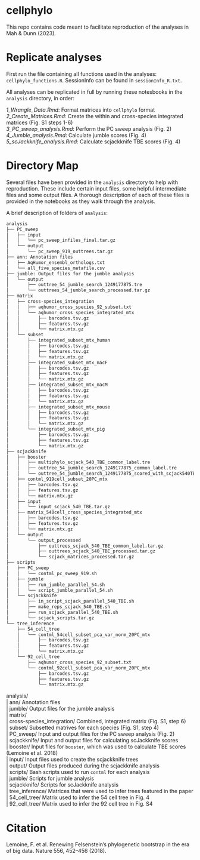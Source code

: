 # cellphylo

This repo contains code meant to facilitate reproduction of the analyses in Mah & Dunn (2023).  

# Replicate analyses
First run the file containing all functions used in the analyses: `cellphylo_functions.R`. SessionInfo can be found in `sessionInfo_R.txt`.  

All analyses can be replicated in full by running these notesbooks in the `analysis` directory, in order:  

*1_Wrangle_Data.Rmd*: Format matrices into `cellphylo` format  
*2_Create_Matrices.Rmd*: Create the within and cross-species integrated matrices (Fig. S1 steps 1-6)  
*3_PC_sweep_analysis.Rmd*: Perform the PC sweep analysis (Fig. 2)  
*4_Jumble_analysis.Rmd*: Calculate jumble scores (Fig. 4)  
*5_scJackknife_analysis.Rmd*: Calculate scjackknife TBE scores (Fig. 4)  

# Directory Map  
Several files have been provided in the `analysis` directory to help with reproduction. These include certain input files, some helpful intermediate files and some output files. A thorough description of each of these files is provided in the notebooks as they walk through the analysis.  

A brief description of folders of `analysis`:  

```bash
analysis
├── PC_sweep
│   ├── input
│   │   └── pc_sweep_infiles_final.tar.gz
│   └── output
│       └── pc_sweep_919_outtrees.tar.gz
├── ann: Annotation files     
│   ├── AqHumor_ensembl_orthologs.txt
│   └── all_five_species_metafile.csv
├── jumble: Output files for the jumble analysis
│   └── output
│       ├── outtree_54_jumble_search_1249177875.tre
│       └── outtrees_54_jumble_search_processed.tar.gz
├── matrix
│   ├── cross-species_integration
│   │   ├── aqhumor_cross_species_92_subset.txt
│   │   └── aqhumor_cross_species_integrated_mtx
│   │       ├── barcodes.tsv.gz
│   │       ├── features.tsv.gz
│   │       └── matrix.mtx.gz
│   └── subset
│       ├── integrated_subset_mtx_human
│       │   ├── barcodes.tsv.gz
│       │   ├── features.tsv.gz
│       │   └── matrix.mtx.gz
│       ├── integrated_subset_mtx_macF
│       │   ├── barcodes.tsv.gz
│       │   ├── features.tsv.gz
│       │   └── matrix.mtx.gz
│       ├── integrated_subset_mtx_macM
│       │   ├── barcodes.tsv.gz
│       │   ├── features.tsv.gz
│       │   └── matrix.mtx.gz
│       ├── integrated_subset_mtx_mouse
│       │   ├── barcodes.tsv.gz
│       │   ├── features.tsv.gz
│       │   └── matrix.mtx.gz
│       └── integrated_subset_mtx_pig
│           ├── barcodes.tsv.gz
│           ├── features.tsv.gz
│           └── matrix.mtx.gz
├── scjackknife
│   ├── booster
│   │   ├── multiphylo_scjack_540_TBE_common_label.tre
│   │   ├── outtree_54_jumble_search_1249177875_common_label.tre
│   │   └── outtree_54_jumble_search_1249177875_scored_with_scjack540TBE.tre
│   ├── contml_919cell_subset_20PC_mtx
│   │   ├── barcodes.tsv.gz
│   │   ├── features.tsv.gz
│   │   └── matrix.mtx.gz
│   ├── input
│   │   └── input_scjack_540_TBE.tar.gz
│   ├── matrix_540cell_cross_species_integrated_mtx
│   │   ├── barcodes.tsv.gz
│   │   ├── features.tsv.gz
│   │   └── matrix.mtx.gz
│   └── output
│       └── output_processed
│           ├── outtrees_scjack_540_TBE_common_label.tar.gz
│           ├── outtrees_scjack_540_TBE_processed.tar.gz
│           └── scjack_matrices_processed.tar.gz
├── scripts
│   ├── PC_sweep
│   │   └── contml_pc_sweep_919.sh
│   ├── jumble
│   │   ├── run_jumble_parallel_54.sh
│   │   └── script_jumble_parallel_54.sh
│   └── scjackknife
│       ├── in_script_scjack_parallel_540_TBE.sh
│       ├── make_reps_scjack_540_TBE.sh
│       ├── run_scjack_parallel_540_TBE.sh
│       └── scjack_scripts.tar.gz
└── tree_inference
    ├── 54_cell_tree
    │   └── contml_54cell_subset_pca_var_norm_20PC_mtx
    │       ├── barcodes.tsv.gz
    │       ├── features.tsv.gz
    │       └── matrix.mtx.gz
    └── 92_cell_tree
        ├── aqhumor_cross_species_92_subset.txt
        └── contml_92cell_subset_pca_var_norm_20PC_mtx
            ├── barcodes.tsv.gz
            ├── features.tsv.gz
            └── matrix.mtx.gz
```
analysis/  
| 	ann/	Annotation files  
|	jumble/  Output files for the jumble analysis  
|	matrix/  
|		cross-species_integration/	Combined, integrated matrix (Fig. S1, step 6)   
|		subset/	Subsetted matrives for each species (Fig. S1, step 4)  
|	PC_sweep/	Input and output files for the PC sweep analysis (Fig. 2)  
|	scjackknife/	Input and output files for calculating scJackknife scores  
|		booster/	Input files for `booster`, which was used to calculate TBE scores (Lemoine et al. 2018)  
|		input/	Input files used to create the scjackknife trees  
|		output/	Output files produced during the scjackknife analysis  
|	scripts/	Bash scripts used to run `contml` for each analysis    
|		jumble/	Scripts for jumble analysis  
|		scjackknife/	Scripts for scJackknife analysis  
|	tree_inference/	Matrices that were used to infer trees featured in the paper  
|		54_cell_tree/	Matrix used to infer the 54 cell tree in Fig. 4  
|		92_cell_tree/	Matrix used to infer the 92 cell tree in Fig. S4  


# Citation  
Lemoine, F. et al. Renewing Felsenstein’s phylogenetic bootstrap in the era of big data. Nature 556, 452–456 (2018).
